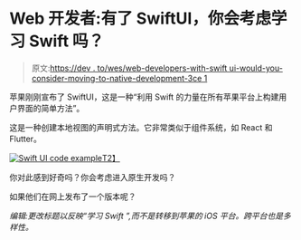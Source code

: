 # Web 开发者:有了 SwiftUI，你会考虑学习 Swift 吗？

> 原文:[https://dev . to/wes/web-developers-with-swift ui-would-you-consider-moving-to-native-development-3ce 1](https://dev.to/wes/web-developers-with-swiftui-would-you-consider-moving-to-native-development-3ce1)

苹果刚刚宣布了 SwiftUI，这是一种“利用 Swift 的力量在所有苹果平台上构建用户界面的简单方法”。

这是一种创建本地视图的声明式方法。它非常类似于组件系统，如 React 和 Flutter。

[![Swift UI code example](../Images/bcff33aa0fd604c943aa6879da59675a.png)T2】](https://res.cloudinary.com/practicaldev/image/fetch/s--K8kM9NM3--/c_limit%2Cf_auto%2Cfl_progressive%2Cq_auto%2Cw_880/https://developer.apple.com/xcode/swiftui/images/example-syntax-light-large_2x.jpg)

你对此感到好奇吗？你会考虑进入原生开发吗？

如果他们在网上发布了一个版本呢？

*编辑:更改标题以反映“学习 Swift ”,而不是转移到苹果的 iOS 平台。跨平台也是多样性。*